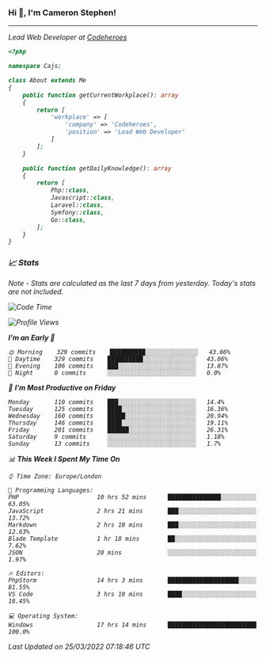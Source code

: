 ### Hi 👋, I'm Cameron Stephen!
<hr>
<p><em>Lead Web Developer at <a href="https://codeheroes.co.uk">Codeheroes</a></p>


```php
<?php

namespace Cajs;

class About extends Me
{
    public function getCurrentWorkplace(): array
    {
        return [
            'workplace' => [
                'company' => 'Codeheroes',
                'position' => 'Lead Web Developer'
            ]
        ];
    }

    public function getDailyKnowledge(): array
    {
        return [
            Php::class,
            Javascript::class,
            Laravel::class,
            Symfony::class,
            Go::class,
        ];
    }
}
```

### 📈 Stats
<p><em>Note - Stats are calculated as the last 7 days from yesterday. Today's stats are not included.</em></p>


<!--START_SECTION:waka-->
![Code Time](http://img.shields.io/badge/Code%20Time-2%2C755%20hrs%2037%20mins-blue)

![Profile Views](http://img.shields.io/badge/Profile%20Views-0-blue)

**I'm an Early 🐤** 

```text
🌞 Morning    329 commits    ██████████░░░░░░░░░░░░░░░   43.06% 
🌆 Daytime    329 commits    ██████████░░░░░░░░░░░░░░░   43.06% 
🌃 Evening    106 commits    ███░░░░░░░░░░░░░░░░░░░░░░   13.87% 
🌙 Night      0 commits      ░░░░░░░░░░░░░░░░░░░░░░░░░   0.0%

```
📅 **I'm Most Productive on Friday** 

```text
Monday       110 commits    ███░░░░░░░░░░░░░░░░░░░░░░   14.4% 
Tuesday      125 commits    ████░░░░░░░░░░░░░░░░░░░░░   16.36% 
Wednesday    160 commits    █████░░░░░░░░░░░░░░░░░░░░   20.94% 
Thursday     146 commits    ████░░░░░░░░░░░░░░░░░░░░░   19.11% 
Friday       201 commits    ██████░░░░░░░░░░░░░░░░░░░   26.31% 
Saturday     9 commits      ░░░░░░░░░░░░░░░░░░░░░░░░░   1.18% 
Sunday       13 commits     ░░░░░░░░░░░░░░░░░░░░░░░░░   1.7%

```


📊 **This Week I Spent My Time On** 

```text
⌚︎ Time Zone: Europe/London

💬 Programming Languages: 
PHP                      10 hrs 52 mins      ███████████████░░░░░░░░░░   63.05% 
JavaScript               2 hrs 21 mins       ███░░░░░░░░░░░░░░░░░░░░░░   13.72% 
Markdown                 2 hrs 10 mins       ███░░░░░░░░░░░░░░░░░░░░░░   12.63% 
Blade Template           1 hr 18 mins        ██░░░░░░░░░░░░░░░░░░░░░░░   7.62% 
JSON                     20 mins             ░░░░░░░░░░░░░░░░░░░░░░░░░   1.97%

🔥 Editors: 
PhpStorm                 14 hrs 3 mins       ████████████████████░░░░░   81.55% 
VS Code                  3 hrs 10 mins       ████░░░░░░░░░░░░░░░░░░░░░   18.45%

💻 Operating System: 
Windows                  17 hrs 14 mins      █████████████████████████   100.0%

```


 Last Updated on 25/03/2022 07:18:46 UTC
<!--END_SECTION:waka-->
